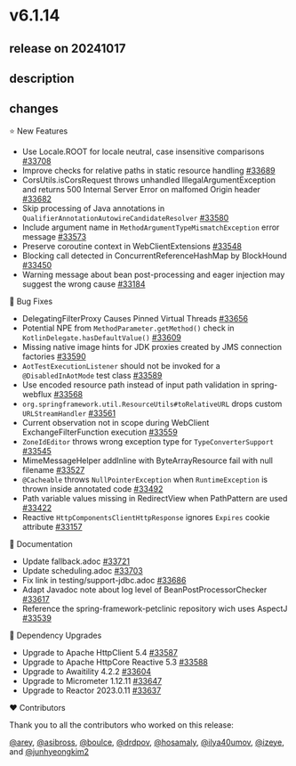 # v6.1.14

## release on 20241017
## description
## changes
⭐ New Features

* Use Locale.ROOT for locale neutral, case insensitive comparisons <a href="https://github.com/spring-projects/spring-framework/issues/33708" data-hovercard-type="issue" data-hovercard-url="/spring-projects/spring-framework/issues/33708/hovercard">#33708</a>
* Improve checks for relative paths in static resource handling <a href="https://github.com/spring-projects/spring-framework/issues/33689" data-hovercard-type="issue" data-hovercard-url="/spring-projects/spring-framework/issues/33689/hovercard">#33689</a>
* CorsUtils.isCorsRequest throws unhandled IllegalArgumentException and returns 500 Internal Server Error on malfomed Origin header <a href="https://github.com/spring-projects/spring-framework/issues/33682" data-hovercard-type="issue" data-hovercard-url="/spring-projects/spring-framework/issues/33682/hovercard">#33682</a>
* Skip processing of Java annotations in <code>QualifierAnnotationAutowireCandidateResolver</code> <a href="https://github.com/spring-projects/spring-framework/issues/33580" data-hovercard-type="issue" data-hovercard-url="/spring-projects/spring-framework/issues/33580/hovercard">#33580</a>
* Include argument name in <code>MethodArgumentTypeMismatchException</code> error message <a href="https://github.com/spring-projects/spring-framework/issues/33573" data-hovercard-type="issue" data-hovercard-url="/spring-projects/spring-framework/issues/33573/hovercard">#33573</a>
* Preserve coroutine context in WebClientExtensions <a href="https://github.com/spring-projects/spring-framework/pull/33548" data-hovercard-type="pull_request" data-hovercard-url="/spring-projects/spring-framework/pull/33548/hovercard">#33548</a>
* Blocking call detected in ConcurrentReferenceHashMap by BlockHound <a href="https://github.com/spring-projects/spring-framework/issues/33450" data-hovercard-type="issue" data-hovercard-url="/spring-projects/spring-framework/issues/33450/hovercard">#33450</a>
* Warning message about bean post-processing and eager injection may suggest the wrong cause <a href="https://github.com/spring-projects/spring-framework/issues/33184" data-hovercard-type="issue" data-hovercard-url="/spring-projects/spring-framework/issues/33184/hovercard">#33184</a>

🐞 Bug Fixes

* DelegatingFilterProxy Causes Pinned Virtual Threads <a href="https://github.com/spring-projects/spring-framework/issues/33656" data-hovercard-type="issue" data-hovercard-url="/spring-projects/spring-framework/issues/33656/hovercard">#33656</a>
* Potential NPE from <code>MethodParameter.getMethod()</code> check in <code>KotlinDelegate.hasDefaultValue()</code> <a href="https://github.com/spring-projects/spring-framework/issues/33609" data-hovercard-type="issue" data-hovercard-url="/spring-projects/spring-framework/issues/33609/hovercard">#33609</a>
* Missing native image hints for JDK proxies created by JMS connection factories <a href="https://github.com/spring-projects/spring-framework/issues/33590" data-hovercard-type="issue" data-hovercard-url="/spring-projects/spring-framework/issues/33590/hovercard">#33590</a>
* <code>AotTestExecutionListener</code> should not be invoked for a <code>@DisabledInAotMode</code> test class <a href="https://github.com/spring-projects/spring-framework/issues/33589" data-hovercard-type="issue" data-hovercard-url="/spring-projects/spring-framework/issues/33589/hovercard">#33589</a>
* Use encoded resource path instead of input path validation in spring-webflux <a href="https://github.com/spring-projects/spring-framework/pull/33568" data-hovercard-type="pull_request" data-hovercard-url="/spring-projects/spring-framework/pull/33568/hovercard">#33568</a>
* <code>org.springframework.util.ResourceUtils#toRelativeURL</code> drops custom <code>URLStreamHandler</code> <a href="https://github.com/spring-projects/spring-framework/issues/33561" data-hovercard-type="issue" data-hovercard-url="/spring-projects/spring-framework/issues/33561/hovercard">#33561</a>
* Current observation not in scope during WebClient ExchangeFilterFunction execution <a href="https://github.com/spring-projects/spring-framework/issues/33559" data-hovercard-type="issue" data-hovercard-url="/spring-projects/spring-framework/issues/33559/hovercard">#33559</a>
* <code>ZoneIdEditor</code> throws wrong exception type for <code>TypeConverterSupport</code> <a href="https://github.com/spring-projects/spring-framework/issues/33545" data-hovercard-type="issue" data-hovercard-url="/spring-projects/spring-framework/issues/33545/hovercard">#33545</a>
* MimeMessageHelper addInline with ByteArrayResource fail with null filename <a href="https://github.com/spring-projects/spring-framework/issues/33527" data-hovercard-type="issue" data-hovercard-url="/spring-projects/spring-framework/issues/33527/hovercard">#33527</a>
* <code>@Cacheable</code> throws <code>NullPointerException</code> when <code>RuntimeException</code> is thrown inside annotated code <a href="https://github.com/spring-projects/spring-framework/issues/33492" data-hovercard-type="issue" data-hovercard-url="/spring-projects/spring-framework/issues/33492/hovercard">#33492</a>
* Path variable values missing in RedirectView when PathPattern are used <a href="https://github.com/spring-projects/spring-framework/issues/33422" data-hovercard-type="issue" data-hovercard-url="/spring-projects/spring-framework/issues/33422/hovercard">#33422</a>
* Reactive <code>HttpComponentsClientHttpResponse</code> ignores <code>Expires</code> cookie attribute <a href="https://github.com/spring-projects/spring-framework/issues/33157" data-hovercard-type="issue" data-hovercard-url="/spring-projects/spring-framework/issues/33157/hovercard">#33157</a>

📔 Documentation

* Update fallback.adoc <a href="https://github.com/spring-projects/spring-framework/pull/33721" data-hovercard-type="pull_request" data-hovercard-url="/spring-projects/spring-framework/pull/33721/hovercard">#33721</a>
* Update scheduling.adoc <a href="https://github.com/spring-projects/spring-framework/pull/33703" data-hovercard-type="pull_request" data-hovercard-url="/spring-projects/spring-framework/pull/33703/hovercard">#33703</a>
* Fix link in testing/support-jdbc.adoc <a href="https://github.com/spring-projects/spring-framework/pull/33686" data-hovercard-type="pull_request" data-hovercard-url="/spring-projects/spring-framework/pull/33686/hovercard">#33686</a>
* Adapt Javadoc note about log level of BeanPostProcessorChecker <a href="https://github.com/spring-projects/spring-framework/pull/33617" data-hovercard-type="pull_request" data-hovercard-url="/spring-projects/spring-framework/pull/33617/hovercard">#33617</a>
* Reference the spring-framework-petclinic repository wich uses AspectJ <a href="https://github.com/spring-projects/spring-framework/pull/33539" data-hovercard-type="pull_request" data-hovercard-url="/spring-projects/spring-framework/pull/33539/hovercard">#33539</a>

🔨 Dependency Upgrades

* Upgrade to Apache HttpClient 5.4 <a href="https://github.com/spring-projects/spring-framework/issues/33587" data-hovercard-type="issue" data-hovercard-url="/spring-projects/spring-framework/issues/33587/hovercard">#33587</a>
* Upgrade to Apache HttpCore Reactive 5.3 <a href="https://github.com/spring-projects/spring-framework/issues/33588" data-hovercard-type="issue" data-hovercard-url="/spring-projects/spring-framework/issues/33588/hovercard">#33588</a>
* Upgrade to Awaitility 4.2.2 <a href="https://github.com/spring-projects/spring-framework/pull/33604" data-hovercard-type="pull_request" data-hovercard-url="/spring-projects/spring-framework/pull/33604/hovercard">#33604</a>
* Upgrade to Micrometer 1.12.11 <a href="https://github.com/spring-projects/spring-framework/issues/33647" data-hovercard-type="issue" data-hovercard-url="/spring-projects/spring-framework/issues/33647/hovercard">#33647</a>
* Upgrade to Reactor 2023.0.11 <a href="https://github.com/spring-projects/spring-framework/issues/33637" data-hovercard-type="issue" data-hovercard-url="/spring-projects/spring-framework/issues/33637/hovercard">#33637</a>

❤️ Contributors

Thank you to all the contributors who worked on this release:

<a class="user-mention notranslate" data-hovercard-type="user" data-hovercard-url="/users/arey/hovercard" data-octo-click="hovercard-link-click" data-octo-dimensions="link_type:self" href="https://github.com/arey">@arey</a>, <a class="user-mention notranslate" data-hovercard-type="user" data-hovercard-url="/users/asibross/hovercard" data-octo-click="hovercard-link-click" data-octo-dimensions="link_type:self" href="https://github.com/asibross">@asibross</a>, <a class="user-mention notranslate" data-hovercard-type="user" data-hovercard-url="/users/boulce/hovercard" data-octo-click="hovercard-link-click" data-octo-dimensions="link_type:self" href="https://github.com/boulce">@boulce</a>, <a class="user-mention notranslate" data-hovercard-type="user" data-hovercard-url="/users/drdpov/hovercard" data-octo-click="hovercard-link-click" data-octo-dimensions="link_type:self" href="https://github.com/drdpov">@drdpov</a>, <a class="user-mention notranslate" data-hovercard-type="user" data-hovercard-url="/users/hosamaly/hovercard" data-octo-click="hovercard-link-click" data-octo-dimensions="link_type:self" href="https://github.com/hosamaly">@hosamaly</a>, <a class="user-mention notranslate" data-hovercard-type="user" data-hovercard-url="/users/ilya40umov/hovercard" data-octo-click="hovercard-link-click" data-octo-dimensions="link_type:self" href="https://github.com/ilya40umov">@ilya40umov</a>, <a class="user-mention notranslate" data-hovercard-type="user" data-hovercard-url="/users/izeye/hovercard" data-octo-click="hovercard-link-click" data-octo-dimensions="link_type:self" href="https://github.com/izeye">@izeye</a>, and <a class="user-mention notranslate" data-hovercard-type="user" data-hovercard-url="/users/junhyeongkim2/hovercard" data-octo-click="hovercard-link-click" data-octo-dimensions="link_type:self" href="https://github.com/junhyeongkim2">@junhyeongkim2</a>

